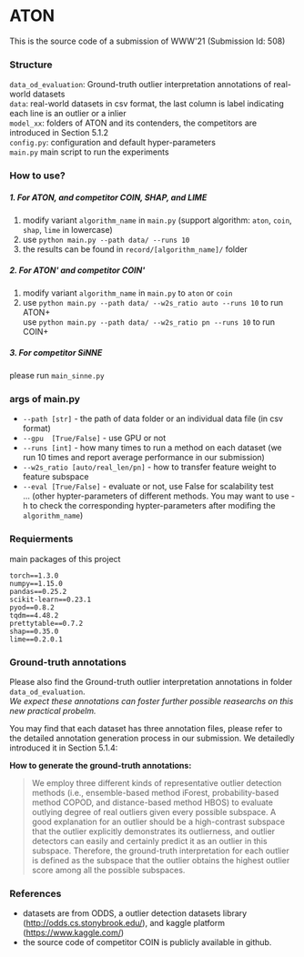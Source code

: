 # ATON

This is the source code of a submission of WWW'21 (Submission Id: 508)  



### Structure
`data_od_evaluation`: Ground-truth outlier interpretation annotations of real-world datasets  
`data`: real-world datasets in csv format, the last column is label indicating each line is an outlier or a inlier  
`model_xx`: folders of ATON and its contenders, the competitors are introduced in Section 5.1.2  
`config.py`: configuration and default hyper-parameters  
`main.py` main script to run the experiments

### How to use?
##### 1. For ATON, and competitor COIN, SHAP, and LIME
1. modify variant `algorithm_name` in `main.py` (support algorithm: `aton`, `coin`, `shap`, `lime`  in lowercase)
2. use `python main.py --path data/ --runs 10 `
3. the results can be found in `record/[algorithm_name]/` folder  

##### 2. For ATON' and competitor COIN' 
1. modify variant `algorithm_name` in `main.py` to `aton` or `coin`  
2. use `python main.py --path data/ --w2s_ratio auto --runs 10` to run ATON+  
   use `python main.py --path data/ --w2s_ratio pn --runs 10` to run COIN+  

##### 3. For competitor SiNNE
please run `main_sinne.py` 

### args of main.py
- `--path [str]`        - the path of data folder or an individual data file (in csv format)  
- `--gpu  [True/False]` - use GPU or not
- `--runs [int]`         - how many times to run a method on each dataset (we run 10 times and report average performance in our submission)
- `--w2s_ratio [auto/real_len/pn]`  - how to transfer feature weight to feature subspace
- `--eval [True/False]` - evaluate or not, use False for scalability test  
... (other hypter-parameters of different methods. You may want to use -h to check the corresponding hypter-parameters after modifing the `algorithm_name`)  

### Requierments
main packages of this project  
```
torch==1.3.0
numpy==1.15.0
pandas==0.25.2
scikit-learn==0.23.1
pyod==0.8.2
tqdm==4.48.2
prettytable==0.7.2
shap==0.35.0
lime==0.2.0.1
```


### Ground-truth annotations
Please also find the Ground-truth outlier interpretation annotations in folder `data_od_evaluation`.   
*We expect these annotations can foster further possible reasearchs on this new practical probelm.*  
  
You may find that each dataset has three annotation files, please refer to the detailed annotation generation process in our submission. We detailedly introduced it in Section 5.1.4:  

**How to generate the ground-truth annotations:**
>  We employ three different kinds of representative outlier detection methods (i.e., ensemble-based method iForest, probability-based method COPOD, and distance-based method HBOS) to evaluate outlying degree of real outliers given every possible subspace. A good explanation for an outlier should be a high-contrast subspace that the outlier explicitly demonstrates its outlierness, and outlier detectors can easily and certainly predict it as an outlier in this subspace. Therefore, the ground-truth interpretation for each outlier is defined as the subspace that the outlier obtains the highest outlier score among all the possible subspaces.



### References
- datasets are from ODDS, a outlier detection datasets library (http://odds.cs.stonybrook.edu/), and kaggle platform (https://www.kaggle.com/)
- the source code of competitor COIN is publicly available in github. 
